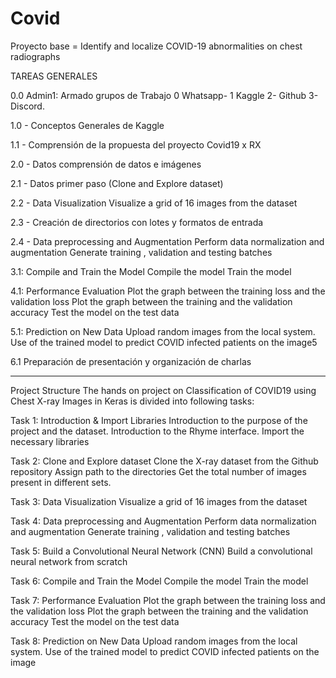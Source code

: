 # Covid
Proyecto base = Identify and localize COVID-19 abnormalities on chest radiographs


TAREAS GENERALES

0.0   Admin1: Armado grupos de Trabajo 0 Whatsapp- 1 Kaggle 2- Github 3- Discord.

1.0 - Conceptos Generales de Kaggle

1.1 - Comprensión de la propuesta del proyecto Covid19  x RX

2.0 - Datos comprensión de datos e imágenes

2.1 - Datos primer paso (Clone and Explore dataset)

2.2 - Data Visualization Visualize a grid of 16 images from the dataset

2.3 - Creación de directorios con lotes y formatos de entrada

2.4 - Data preprocessing and Augmentation Perform data normalization and augmentation Generate training , validation and testing batches

3.1: Compile and Train the Model Compile the model Train the model

4.1: Performance Evaluation Plot the graph between the training loss and the validation loss Plot the graph between the training and the validation accuracy Test the model on the test data

5.1: Prediction on New Data Upload random images from the local system. Use of the trained model to predict COVID infected patients on the image5

6.1  Preparación de presentación y organización de charlas 

------------------------------------------------------------------------------------------------------------------------

Project Structure
The hands on project on Classification of COVID19 using Chest X-ray Images in Keras is divided into following tasks:

Task 1: Introduction & Import Libraries
Introduction to the purpose of the project and the dataset.
Introduction to the Rhyme interface.
Import the necessary libraries

Task 2: Clone and Explore dataset 
Clone the X-ray dataset from the Github repository
Assign path to the directories
Get the total number of images present in different sets.

Task 3: Data Visualization
Visualize a grid of 16 images from the dataset

Task 4: Data preprocessing and Augmentation
Perform data normalization and augmentation
Generate training , validation and testing batches 

Task 5: Build a Convolutional Neural Network (CNN)
Build a convolutional neural network from scratch

Task 6: Compile and Train the Model
Compile the model
Train the model 

Task 7: Performance Evaluation
Plot the graph between the training loss and the validation loss
Plot the graph between the training and the validation accuracy
Test the model on the test data

Task 8: Prediction on New Data
Upload random images from the local system.
Use of the trained model to predict COVID infected patients on the image
